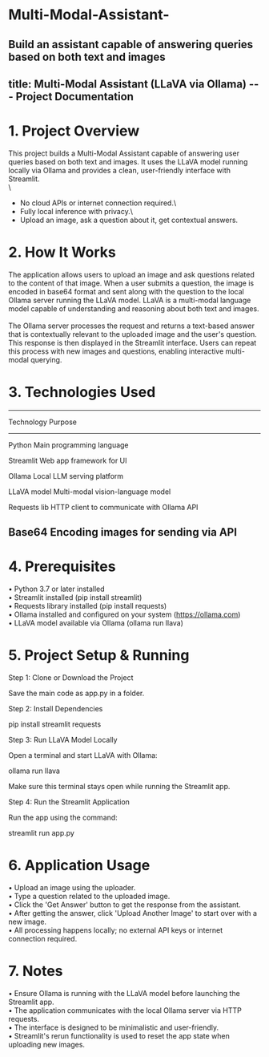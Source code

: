 # Multi-Modal-Assistant-
Build an assistant capable of answering queries based on both text and images
---
title: Multi-Modal Assistant (LLaVA via Ollama) --- Project
  Documentation
---

# 1. Project Overview

This project builds a Multi-Modal Assistant capable of answering user
queries based on both text and images. It uses the LLaVA model running
locally via Ollama and provides a clean, user-friendly interface with
Streamlit.\
\
- No cloud APIs or internet connection required.\
- Fully local inference with privacy.\
- Upload an image, ask a question about it, get contextual answers.

# 2. How It Works

The application allows users to upload an image and ask questions
related to the content of that image. When a user submits a question,
the image is encoded in base64 format and sent along with the question
to the local Ollama server running the LLaVA model. LLaVA is a
multi-modal language model capable of understanding and reasoning about
both text and images.\
\
The Ollama server processes the request and returns a text-based answer
that is contextually relevant to the uploaded image and the user's
question. This response is then displayed in the Streamlit interface.
Users can repeat this process with new images and questions, enabling
interactive multi-modal querying.

# 3. Technologies Used

  -----------------------------------------------------------------------
  Technology                          Purpose
  ----------------------------------- -----------------------------------
  Python                              Main programming language

  Streamlit                           Web app framework for UI

  Ollama                              Local LLM serving platform

  LLaVA model                         Multi-modal vision-language model

  Requests lib                        HTTP client to communicate with
                                      Ollama API

  Base64                              Encoding images for sending via API
  -----------------------------------------------------------------------

# 4. Prerequisites

• Python 3.7 or later installed\
• Streamlit installed (pip install streamlit)\
• Requests library installed (pip install requests)\
• Ollama installed and configured on your system (https://ollama.com)\
• LLaVA model available via Ollama (ollama run llava)

# 5. Project Setup & Running

Step 1: Clone or Download the Project

Save the main code as app.py in a folder.

Step 2: Install Dependencies

pip install streamlit requests

Step 3: Run LLaVA Model Locally

Open a terminal and start LLaVA with Ollama:

ollama run llava

Make sure this terminal stays open while running the Streamlit app.

Step 4: Run the Streamlit Application

Run the app using the command:

streamlit run app.py

# 6. Application Usage

• Upload an image using the uploader.\
• Type a question related to the uploaded image.\
• Click the \'Get Answer\' button to get the response from the
assistant.\
• After getting the answer, click \'Upload Another Image\' to start over
with a new image.\
• All processing happens locally; no external API keys or internet
connection required.

# 7. Notes

• Ensure Ollama is running with the LLaVA model before launching the
Streamlit app.\
• The application communicates with the local Ollama server via HTTP
requests.\
• The interface is designed to be minimalistic and user-friendly.\
• Streamlit\'s rerun functionality is used to reset the app state when
uploading new images.
